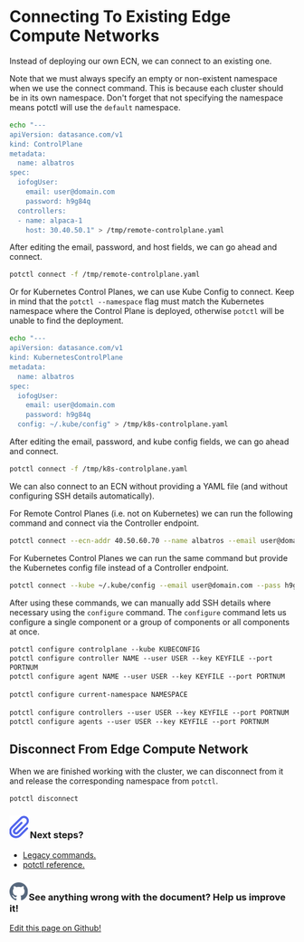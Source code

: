 # Connecting To Existing Edge Compute Networks

Instead of deploying our own ECN, we can connect to an existing one.

Note that we must always specify an empty or non-existent namespace when we use the connect command. This is because each cluster should be in its own namespace. Don't forget that not specifying the namespace means potctl will use the `default` namespace.

```bash
echo "---
apiVersion: datasance.com/v1
kind: ControlPlane
metadata:
  name: albatros
spec:
  iofogUser:
    email: user@domain.com
    password: h9g84q
  controllers:
  - name: alpaca-1
    host: 30.40.50.1" > /tmp/remote-controlplane.yaml
```

After editing the email, password, and host fields, we can go ahead and connect.

```bash
potctl connect -f /tmp/remote-controlplane.yaml
```

Or for Kubernetes Control Planes, we can use Kube Config to connect. Keep in mind that the `potctl --namespace` flag must match the Kubernetes namespace where the Control Plane is deployed, otherwise `potctl` will be unable to find the deployment.

```bash
echo "---
apiVersion: datasance.com/v1
kind: KubernetesControlPlane
metadata:
  name: albatros
spec:
  iofogUser:
    email: user@domain.com
    password: h9g84q
  config: ~/.kube/config" > /tmp/k8s-controlplane.yaml
```

After editing the email, password, and kube config fields, we can go ahead and connect.

```bash
potctl connect -f /tmp/k8s-controlplane.yaml
```

We can also connect to an ECN without providing a YAML file (and without configuring SSH details automatically).

For Remote Control Planes (i.e. not on Kubernetes) we can run the following command and connect via the Controller endpoint.

```bash
potctl connect --ecn-addr 40.50.60.70 --name albatros --email user@domain.com --pass h9g84q
```

For Kubernetes Control Planes we can run the same command but provide the Kubernetes config file instead of a Controller endpoint.

```bash
potctl connect --kube ~/.kube/config --email user@domain.com --pass h9g84q
```

After using these commands, we can manually add SSH details where necessary using the `configure` command. The `configure` command lets us configure a single component or a group of components or all components at once.

```plain
potctl configure controlplane --kube KUBECONFIG
potctl configure controller NAME --user USER --key KEYFILE --port PORTNUM
potctl configure agent NAME --user USER --key KEYFILE --port PORTNUM

potctl configure current-namespace NAMESPACE

potctl configure controllers --user USER --key KEYFILE --port PORTNUM
potctl configure agents --user USER --key KEYFILE --port PORTNUM
```

## Disconnect From Edge Compute Network

When we are finished working with the cluster, we can disconnect from it and release the corresponding namespace from `potctl`.

```bash
potctl disconnect
```

<aside class="notifications note">
  <h3><img src="/images/icos/ico-note.svg" alt="">Next steps?</h3>
  <ul>
    <li><a href="#/./ioFog_3.0/potctl/legacy">Legacy commands.</a></li>
    <li><a href="#/./ioFog_3.0/reference-potctl/reference-kinds">potctl reference.</a></li>
  <ul>
</aside>

<aside class="notifications contribute">
  <h3><img src="/images/icos/ico-github.svg" alt="">See anything wrong with the document? Help us improve it!</h3>
  <a href="https://github.com/eclipse-iofog/iofog.org/edit/develop/content/docs/3.0/potctl/connect-disconnect.md"
    target="_blank">
    <p>Edit this page on Github!</p>
  </a>
</aside>

